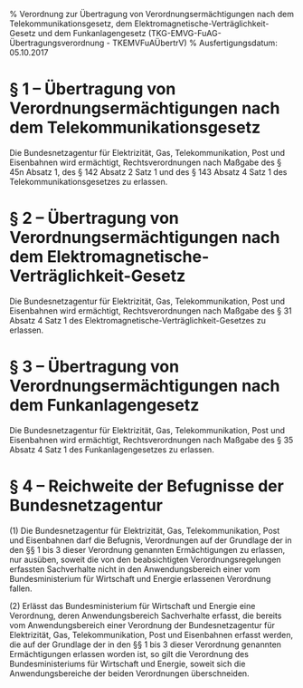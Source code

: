 % Verordnung zur Übertragung von Verordnungsermächtigungen nach dem Telekommunikationsgesetz, dem Elektromagnetische-Verträglichkeit-Gesetz und dem Funkanlagengesetz  (TKG-EMVG-FuAG-Übertragungsverordnung - TKEMVFuAÜbertrV)
% Ausfertigungsdatum: 05.10.2017
 
# § 1 – Übertragung von Verordnungsermächtigungen nach dem Telekommunikationsgesetz

Die Bundesnetzagentur für Elektrizität, Gas, Telekommunikation, Post und Eisenbahnen wird ermächtigt, Rechtsverordnungen nach Maßgabe des § 45n Absatz 1, des § 142 Absatz 2 Satz 1 und des § 143 Absatz 4 Satz 1 des Telekommunikationsgesetzes zu erlassen.

# § 2 – Übertragung von Verordnungsermächtigungen nach dem Elektromagnetische-Verträglichkeit-Gesetz

Die Bundesnetzagentur für Elektrizität, Gas, Telekommunikation, Post und Eisenbahnen wird ermächtigt, Rechtsverordnungen nach Maßgabe des § 31 Absatz 4 Satz 1 des Elektromagnetische-Verträglichkeit-Gesetzes zu erlassen.

# § 3 – Übertragung von Verordnungsermächtigungen nach dem Funkanlagengesetz

Die Bundesnetzagentur für Elektrizität, Gas, Telekommunikation, Post und Eisenbahnen wird ermächtigt, Rechtsverordnungen nach Maßgabe des § 35 Absatz 4 Satz 1 des Funkanlagengesetzes zu erlassen.

# § 4 – Reichweite der Befugnisse der Bundesnetzagentur

(1) Die Bundesnetzagentur für Elektrizität, Gas, Telekommunikation, Post und Eisenbahnen darf die Befugnis, Verordnungen auf der Grundlage der in den §§ 1 bis 3 dieser Verordnung genannten Ermächtigungen zu erlassen, nur ausüben, soweit die von den beabsichtigten Verordnungsregelungen erfassten Sachverhalte nicht in den Anwendungsbereich einer vom Bundesministerium für Wirtschaft und Energie erlassenen Verordnung fallen.

(2) Erlässt das Bundesministerium für Wirtschaft und Energie eine Verordnung, deren Anwendungsbereich Sachverhalte erfasst, die bereits vom Anwendungsbereich einer Verordnung der Bundesnetzagentur für Elektrizität, Gas, Telekommunikation, Post und Eisenbahnen erfasst werden, die auf der Grundlage der in den §§ 1 bis 3 dieser Verordnung genannten Ermächtigungen erlassen worden ist, so gilt die Verordnung des Bundesministeriums für Wirtschaft und Energie, soweit sich die Anwendungsbereiche der beiden Verordnungen überschneiden.
